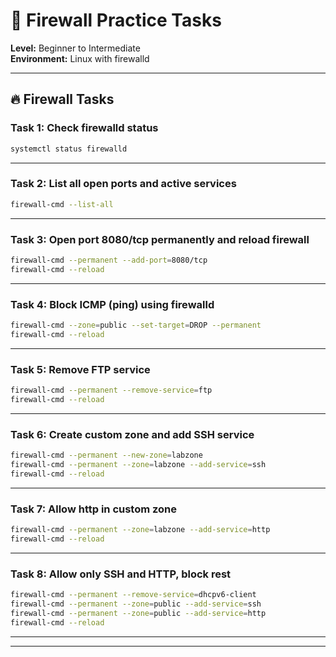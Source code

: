 # 🔐 Firewall Practice Tasks

**Level:** Beginner to Intermediate  
**Environment:** Linux with firewalld

---

## 🔥 Firewall Tasks

### Task 1: Check firewalld status
```bash
systemctl status firewalld
```

---

### Task 2: List all open ports and active services
```bash
firewall-cmd --list-all
```

---

### Task 3: Open port 8080/tcp permanently and reload firewall
```bash
firewall-cmd --permanent --add-port=8080/tcp
firewall-cmd --reload
```

---

### Task 4: Block ICMP (ping) using firewalld
```bash
firewall-cmd --zone=public --set-target=DROP --permanent
firewall-cmd --reload
```

---

### Task 5: Remove FTP service
```bash
firewall-cmd --permanent --remove-service=ftp
firewall-cmd --reload
```

---

### Task 6: Create custom zone and add SSH service
```bash
firewall-cmd --permanent --new-zone=labzone
firewall-cmd --permanent --zone=labzone --add-service=ssh
firewall-cmd --reload
```

---

### Task 7: Allow http in custom zone
```bash
firewall-cmd --permanent --zone=labzone --add-service=http
firewall-cmd --reload
```

---

### Task 8: Allow only SSH and HTTP, block rest
```bash
firewall-cmd --permanent --remove-service=dhcpv6-client
firewall-cmd --permanent --zone=public --add-service=ssh
firewall-cmd --permanent --zone=public --add-service=http
firewall-cmd --reload
```
---
---

